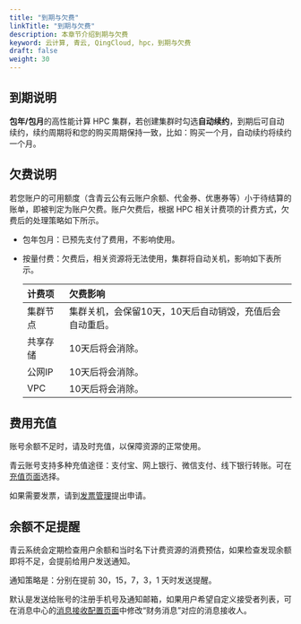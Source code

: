 ```yaml
---
title: "到期与欠费"
linkTitle: "到期与欠费"
description: 本章节介绍到期与欠费
keyword: 云计算, 青云, QingCloud, hpc，到期与欠费
draft: false
weight: 30
---
```


## 到期说明

**包年/包月**的高性能计算 HPC 集群，若创建集群时勾选**自动续约**，到期后可自动续约，续约周期将和您的购买周期保持一致，比如：购买一个月，自动续约将续约一个月。

## 欠费说明

若您账户的可用额度（含青云公有云账户余额、代金券、优惠券等）小于待结算的账单，即被判定为账户欠费。账户欠费后，根据 HPC 相关计费项的计费方式，欠费后的处理策略如下所示。

- 包年包月：已预先支付了费用，不影响使用。

- 按量付费：欠费后，相关资源将无法使用，集群将自动关机，影响如下表所示。

  | 计费项   | 欠费影响                                                 |
  | :------- | :------------------------------------------------------- |
  | 集群节点 | 集群关机，会保留10天，10天后自动销毁，充值后会自动重启。 |
  | 共享存储 | 10天后将会消除。                                         |
  | 公网IP   | 10天后将会消除。                                         |
  | VPC      | 10天后将会消除。                                         |

## 费用充值

账号余额不足时，请及时充值，以保障资源的正常使用。

青云账号支持多种充值途径：支付宝、网上银行、微信支付、线下银行转账。可在[充值页面](https://console.qingcloud.com/finance/wallet/)选择。

如果需要发票，请到[发票管理](https://console.qingcloud.com/finance/invoices/)提出申请。

## 余额不足提醒

青云系统会定期检查用户余额和当时名下计费资源的消费预估，如果检查发现余额即将不足，会提前给用户发送通知。

通知策略是：分别在提前 30，15，7，3，1 天时发送提醒。

默认是发送给账号的注册手机号及通知邮箱，如果用户希望自定义接受者列表，可在消息中心的[消息接收配置页面](https://console.qingcloud.com/notify/receiveConfig)中修改“财务消息”对应的消息接收人。
